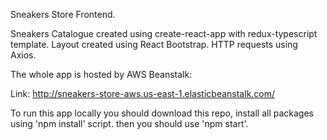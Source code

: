 Sneakers Store Frontend.

Sneakers Catalogue created using create-react-app with redux-typescript template.
Layout created using React Bootstrap.
HTTP requests using Axios.

The whole app is hosted by AWS Beanstalk: 

Link: http://sneakers-store-aws.us-east-1.elasticbeanstalk.com/

To run this app locally you should download this repo, install all packages using 'npm install' script. then you should use 'npm start'.
